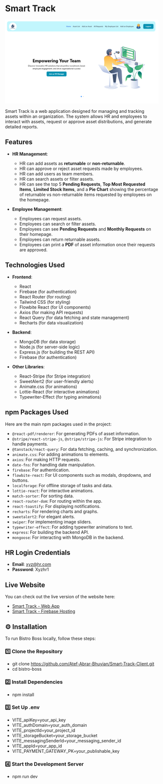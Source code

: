 # Smart Track

![Homepage](./src/assets/HomePage/smartTrack.PNG)


Smart Track is a web application designed for managing and tracking assets within an organization. The system allows HR and employees to interact with assets, request or approve asset distributions, and generate detailed reports. 

## Features

- **HR Management**:
  - HR can add assets as **returnable** or **non-returnable**.
  - HR can approve or reject asset requests made by employees.
  - HR can add users as team members.
  - HR can search assets or filter assets.
  - HR can see the top 5 **Pending Requests**, **Top Most Requested Items**, **Limited Stock Items**, and a **Pie Chart** showing the percentage of returnable vs non-returnable items requested by employees on the homepage.

- **Employee Management**:
  - Employees can request assets.
  - Employees can search or filter assets.
  - Employees can see **Pending Requests** and **Monthly Requests** on their homepage.
  - Employees can return returnable assets.
  - Employees can print a **PDF** of asset information once their requests are approved.

## Technologies Used

- **Frontend**:
  - React
  - Firebase (for authentication)
  - React Router (for routing)
  - Tailwind CSS (for styling)
  - Flowbite React (for UI components)
  - Axios (for making API requests)
  - React Query (for data fetching and state management)
  - Recharts (for data visualization)

- **Backend**:
  - MongoDB (for data storage)
  - Node.js (for server-side logic)
  - Express.js (for building the REST API)
  - Firebase (for authentication)

- **Other Libraries**:
  - React-Stripe (for Stripe integration)
  - SweetAlert2 (for user-friendly alerts)
  - Animate.css (for animations)
  - Lottie-React (for interactive animations)
  - Typewriter-Effect (for typing animations)

## npm Packages Used

Here are the main npm packages used in the project:

- `@react-pdf/renderer`: For generating PDFs of asset information.
- `@stripe/react-stripe-js`, `@stripe/stripe-js`: For Stripe integration to handle payments.
- `@tanstack/react-query`: For data fetching, caching, and synchronization.
- `animate.css`: For adding animations to elements.
- `axios`: For making HTTP requests.
- `date-fns`: For handling date manipulation.
- `firebase`: For authentication.
- `flowbite-react`: For UI components such as modals, dropdowns, and buttons.
- `localforage`: For offline storage of tasks and data.
- `lottie-react`: For interactive animations.
- `match-sorter`: For sorting data.
- `react-router-dom`: For routing within the app.
- `react-toastify`: For displaying notifications.
- `recharts`: For rendering charts and graphs.
- `sweetalert2`: For elegant alerts.
- `swiper`: For implementing image sliders.
- `typewriter-effect`: For adding typewriter animations to text.
- `express`: For building the backend API.
- `mongoose`: For interacting with MongoDB in the backend.


## HR Login Credentials

- **Email**: xyz@hr.com
- **Password**: Xyzhr1

## Live Website

You can check out the live version of the website here:

- [Smart Track - Web App](https://smart-track-8eed9.web.app/)
- [Smart Track - Firebase Hosting](https://smart-track-8eed9.firebaseapp.com/)


## ⚙️ Installation
To run Bistro Boss locally, follow these steps:

### 1️⃣ Clone the Repository

- git clone https://github.com/Atef-Abrar-Bhuyian/Smart-Track-Client.git
- cd bistro-boss


### 2️⃣ Install Dependencies
- npm install  

### 3️⃣ Set Up .env
- VITE_apiKey=your_api_key
- VITE_authDomain=your_auth_domain
- VITE_projectId=your_project_id
- VITE_storageBucket=your_storage_bucket
- VITE_messagingSenderId=your_messaging_sender_id
- VITE_appId=your_app_id
- VITE_PAYMENT_GATEWAY_PK=your_publishable_key

### 4️⃣ Start the Development Server
- npm run dev
